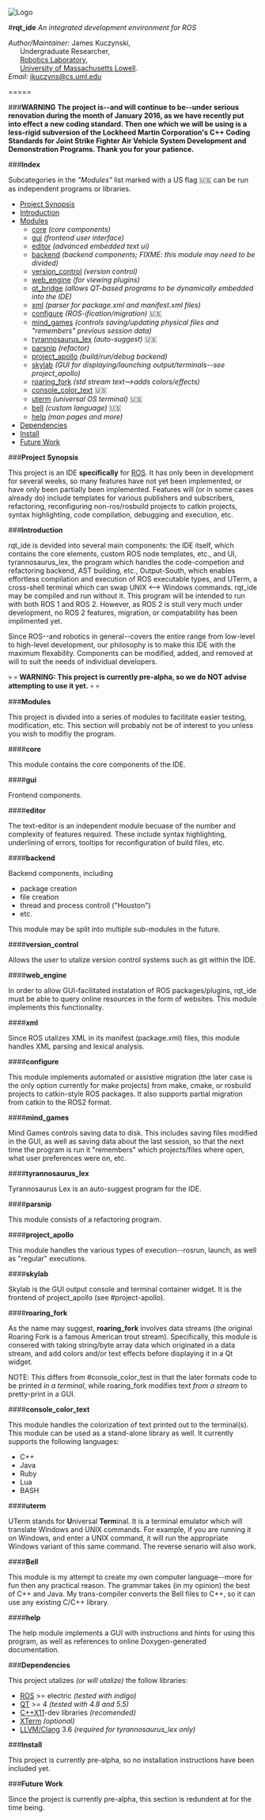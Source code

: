 ![Logo](https://github.com/DeepBlue14/rqt_ide/blob/master/res/images/icon.jpg)

#**rqt_ide**
*An integrated development environment for ROS*

*Author/Maintainer:* James Kuczynski,  
&nbsp;&nbsp;&nbsp;&nbsp;&nbsp;&nbsp;Undergraduate Researcher,  
&nbsp;&nbsp;&nbsp;&nbsp;&nbsp;&nbsp;[Robotics Laboratory][1],  
&nbsp;&nbsp;&nbsp;&nbsp;&nbsp;&nbsp;[University of Massachusetts Lowell][2].  
*Email:* jkuczyns@cs.uml.edu

=====

###**WARNING**
**The project is--and will continue to be--under serious renovation during the month of January 2016, as we have recently put into effect a new coding standard.  Then one which we will be using is a less-rigid subversion of the Lockheed Martin Corporation's C++ Coding Standards for Joint Strike Fighter Air Vehicle System Development and Demonstration Programs.  Thank you for your patience.**


###**Index**

Subcategories in the *"Modules"* list marked with a US flag :us: can be run as independent programs or libraries.

- [Project Synopsis](#project-synopsis)
- [Introduction](#introduction)
- [Modules](#modules)
  - [core](#core) *(core components)*
  - [gui](#gui) *(frontend user interface)*
  - [editor](#editor) *(advanced embedded text ui)*
  - [backend](#backend) *(backend components; FIXME: this module may need to be divided)*
  - [version_control](#version-control) *(version control)*
  - [web_engine](#web-engine) *(for viewing plugins)*
  - [qt_bridge](#qt-bridge) *(allows QT-based programs to be dynamically embedded into the IDE)*
  - [xml](#xml) *(parser for package.xml and manifest.xml files)*
  - [configure](#configure) *(ROS-ification/migration)* :us:
  - [mind_games](#mind-games) *(controls saving/updating physical files and "remembers" previous session data)*
  - [tyrannosaurus_lex](#tyrannosaurus_lex) *(auto-suggest)* :us:
  - [parsnip](#parsnip) *(refactor)*
  - [project_apollo](#project-apollo) *(build/run/debug backend)*
  - [skylab](#skylab) *(GUI for displaying/launching output/terminals--see project_apollo)*
  - [roaring_fork](#roaring-fork) *(std stream text-->adds colors/effects)*
  - [console_color_text](#console-color-text) :us:
  - [uterm](#uterm) *(universal OS terminal)* :us:
  - [bell](#bell) *(custom language)* :us:
  - [help](#help) *(man pages and more)*
- [Dependencies](#dependencies)
- [Install](#install)
- [Future Work](#future-work)

###**Project Synopsis**

This project is an IDE **specifically** for [ROS][3].  It has only been in development for several weeks, so many features have not yet been implemented, or have only been partially been implemented.  Features will (or in some cases already do) include templates for various publishers and subscribers, refactoring, reconfiguring non-ros/rosbuild projects to catkin projects, syntax highlighting, code compilation, debugging and execution, etc.


###**Introduction**

rqt_ide is devided into several main components: the IDE itself, which contains the core elements, custom ROS node templates, etc., and UI, tyrannosaurus_lex, the program which handles the code-competion and refactoring backend, AST building, etc., Output-South, which enables effortless compilation and execution of ROS executable types, and UTerm, a cross-shell terminal which can swap UNIX <--> Windows commands.  rqt_ide may be compiled and run without it.  This program will be intended to run with both ROS 1 and ROS 2.  However, as ROS 2 is stull very much under development, no ROS 2 features, migration, or compatability has been implimented yet.

Since ROS--and robotics in general--covers the entire range from low-level to high-level development, our philosophy is to make this IDE with the maximum flexability.  Components can be modified, added, and removed at will to suit the needs of individual developers.

:skull: :skull: **WARNING: This project is currently pre-alpha, so we do NOT advise attempting to use it yet.** :skull: :skull:


###**Modules**

This project is divided into a series of modules to facilitate easier testing, modification, etc.  This section will probably not be of interest to you unless you wish to modifiy the program.


####**core**

This module contains the core components of the IDE.


####**gui**

Frontend components.

####**editor**

The text-editor is an independent module becuase of the number and complexity of features required.  These include syntax highlighting, underlining of errors, tooltips for reconfiguration of build files, etc.


####**backend**

Backend components, including
- package creation
- file creation
- thread and process controll ("Houston")
- etc.

This module may be split into multiple sub-modules in the future.


####**version_control**

Allows the user to utalize version control systems such as git within the IDE.


####**web_engine**

In order to allow GUI-facilitated instalation of ROS packages/plugins, rqt_ide must be able to query online resources in the form of websites.  This module implements this functionality.


####**xml**

Since ROS utalizes XML in its manifest (package.xml) files, this module handles XML parsing and lexical analysis.


####**configure**

This module implements automated or assistive migration (the later case is the only option currently for make projects) from make, cmake, or rosbuild projects to catkin-style ROS packages.  It also supports partial migration from catkin to the ROS2 format.


####**mind_games**

Mind Games controls saving data to disk.  This includes saving files modified in the GUI, as well as saving data about the last session, so that the next time the program is run it "remembers" which projects/files where open, what user preferences were on, etc.


####**tyrannosaurus_lex**

Tyrannosaurus Lex is an auto-suggest program for the IDE.


####**parsnip**

This module consists of a refactoring program.


####**project_apollo**

This module handles the various types of execution--rosrun, launch, as well as "regular" executions.


####**skylab**

Skylab is the GUI output console and terminal container widget.  It is the frontend of project_apollo (see #project-apollo).


####**roaring_fork**

As the name may suggest, **roaring_fork** involves data streams (the original Roaring Fork is a famous American trout stream).  Specifically, this module is consered with taking string/byte array data which originated in a data stream, and add colors and/or text effects before displaying it in a Qt widget.

NOTE: This differs from #console_color_test in that the later formats code to be printed *in a terminal*, while roaring_fork modifies text *from a stream* to pretty-print in a GUI.


####**console_color_text**

This module handles the colorization of text printed out to the terminal(s).  This module can be used as a stand-alone library as well.  It currently supports the following languages:
- C++
- Java
- Ruby
- Lua
- BASH


####**uterm**

UTerm stands for **U**niversal **Term**inal.  It is a terminal emulator which will translate Windows and UNIX commands.  For example, if you are running it on Windows, and enter a UNIX command, it will run the appropriate Windows variant of this same command.  The reverse senario will also work.


####**Bell**

This module is my attempt to create my own computer language--more for fun then any practical reason.  The grammar takes (in my opinion) the best of C++ and Java.  My trans-compiler converts the Bell files to C++, so it can use any existing C/C++ library.


####**help**

The help module implements a GUI with instructions and hints for using this program, as well as references to online Doxygen-generated documentation.


###**Dependencies**

This project utalizes *(or will utalize)* the follow libraries:
- [ROS][3] >= electric *(tested with indigo)*
- [QT][4] >= 4 *(tested with 4.8 and 5.5)*
- [C++X11][5]-dev libraries *(recomended)*
- [XTerm][6] *(optional)*
- [LLVM/Clang][7] 3.6 *(required for tyrannosaurus_lex only)*


###**Install**

This project is currently pre-alpha, so no installation instructions have been included yet.


###**Future Work**

Since the project is currently pre-alpha, this section is redundent at for the time being.


<!--links-->

[1]: http://robotics.cs.uml.edu/
[2]: http://www.uml.edu/
[3]: http://www.ros.org/
[4]: http://www.qt.io/
[5]: http://en.wikipedia.org/wiki/C%2B%2B11
[6]: http://invisible-island.net/xterm/
[7]: http://llvm.org/

